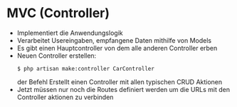 # MVC (Controller)
- Implementiert die Anwendungslogik
- Verarbeitet Usereingaben, empfangene Daten mithilfe von Models
- Es gibt einen Hauptcontroller von dem alle anderen Controller erben
- Neuen Controller erstellen:
	```
	$ php artisan make:controller CarController 
	```
	der Befehl Erstellt einen Controller mit allen typischen CRUD Aktionen
- Jetzt müssen nur noch die Routes definiert werden um die URLs mit den Controller aktionen zu verbinden